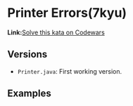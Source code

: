 # Printer Errors(7kyu)
**Link:**[Solve this kata on Codewars](https://www.codewars.com/kata/56541980fa08ab47a0000040)
## Versions
- `Printer.java`: First working version.
## Examples
```java
